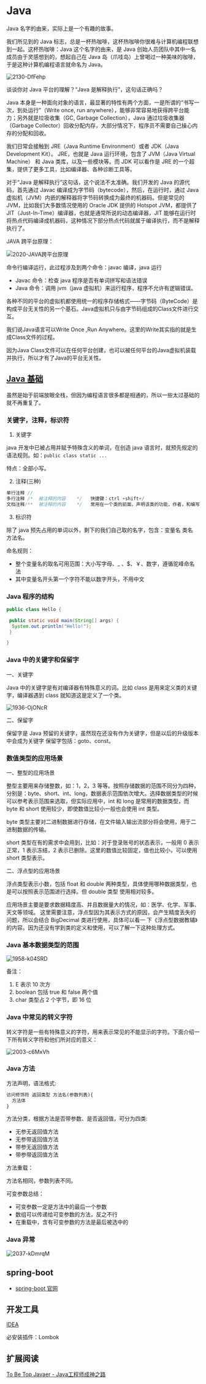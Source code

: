 # Java

Java 名字的由来，实际上是一个有趣的故事。

我们所见到的 Java 标志，总是一杯热咖啡，这杯热咖啡你很难与计算机编程联想到一起。这杯热咖啡：Java 这个名字的由来，是 Java 创始人员团队中其中一名成员由于灵感想到的，想起自己在 Java 岛（爪哇岛）上曾喝过一种美味的咖啡，于是这种计算机编程语言就命名为 Java。

![2130-DfFehp](https://cdn-static.learntech.cn/notes/20211003/2130-DfFehp.png!min)

谈谈你对 Java 平台的理解？“Java 是解释执行”，这句话正确吗？

Java 本身是一种面向对象的语言，最显著的特性有两个方面，一是所谓的“书写一次，到处运行”（Write once, run anywhere），能够非常容易地获得跨平台能力；另外就是垃圾收集（GC, Garbage Collection），Java 通过垃圾收集器（Garbage Collector）回收分配内存，大部分情况下，程序员不需要自己操心内存的分配和回收。

我们日常会接触到 JRE（Java Runtime Environment）或者 JDK（Java Development Kit）。 JRE，也就是 Java 运行环境，包含了 JVM（Java Virtual Machine） 和 Java 类库，以及一些模块等。而 JDK 可以看作是 JRE 的一个超集，提供了更多工具，比如编译器、各种诊断工具等。

对于“Java 是解释执行”这句话，这个说法不太准确。我们开发的 Java 的源代码，首先通过 Javac 编译成为字节码（bytecode），然后，在运行时，通过 Java 虚拟机（JVM）内嵌的解释器将字节码转换成为最终的机器码。但是常见的 JVM，比如我们大多数情况使用的 Oracle JDK 提供的 Hotspot JVM，都提供了 JIT（Just-In-Time）编译器，也就是通常所说的动态编译器，JIT 能够在运行时将热点代码编译成机器码，这种情况下部分热点代码就属于编译执行，而不是解释执行了。

JAVA 跨平台原理：

![2020-JAVA跨平台原理](https://cdn-static.learntech.cn/notes/20211001/2020-JAVA跨平台原理.png!min)

命令行编译运行，此过程涉及到两个命令：javac 编译，java 运行

- Javac 命令：检查 java 程序是否有单词拼写和语法错误
- Java 命令：调用 jvm（java 虚拟机）来运行程序，程序不允许有逻辑错误。

各种不同的平台的虚拟机都使用统一的程序存储格式——字节码（ByteCode）是构成平台无关性的另一个基石。Java虚拟机只与由字节码组成的Class文件进行交互。

我们说Java语言可以Write Once ,Run Anywhere。这里的Write其实指的就是生成Class文件的过程。

因为Java Class文件可以在任何平台创建，也可以被任何平台的Java虚拟机装载并执行，所以才有了Java的平台无关性。

## [Java 基础](base/)

虽然是始于前端放眼全栈，但因为编程语言很多都是相通的，所以一些太过基础的就不再重复了。

### 关键字，注释，标识符

1. 关键字

java 开发中已被占用并赋予特殊含义的单词，在创造 java 语言时，就预先规定的语法规则。如：`public class static ...`

特点：全部小写。

2. 注释(三种)

```java
单行注释 //
多行注释 /*  被注释的内容    */   快捷键：ctrl +shift+/
文档注释/**  被注释的内容    */   常用在一个类的前面，声明该类的功能，作者，和编写时间
```

3. 标识符

除了 java 预先占用的单词以外，剩下的我们自己取的名字，包含：变量名 类名 方法名。

命名规则：

- 整个变量名的取名可用范围：大小写字母、_ 、$、￥、数字，遵循驼峰命名法
- 其中变量名开头第一个字符不能以数字开头，不用中文

### Java 程序的结构

```java
public class Hello {

 public static void main(String[] args) {
  System.out.println("Hello!");
 }

}
```

### Java 中的关键字和保留字

一、关键字

Java 中的关键字是有对编译器有特殊意义的词。比如 class 是用来定义类的关键字，编译器遇到 class 就知道这是定义了一个类。

![1936-OjONcR](https://cdn-static.learntech.cn/notes/20211003/1936-OjONcR.png!min)

二、保留字

保留字是 Java 预留的关键字，虽然现在还没有作为关键字，但是以后的升级版本中会成为关键字 保留字包括：goto、const。

### 数值类型的应用场景

一、整型的应用场景

整型主要用来存储整数，如：1，2，3 等等。按照存储数据的范围不同分为四种，分别是：byte、short、int、long，数据表示范围依次增大。选择数据类型的时候可以参考表示范围来选取，但实际应用中，int 和 long 是常用的数据类型，而 byte 和 short 使用较少，即使数值比较小一般也会使用 int 类型。

byte 类型主要对二进制数据进行存储，在文件输入输出流部分将会使用，用于二进制数据的传输。

short 类型在有的需求中会用到，比如：对于登录账号的状态表示，一般用 0 表示正常，1 表示冻结，2 表示已删除。这里的数值比较固定，值也比较小，可以使用 short 类型表示。

二、浮点型的应用场景

浮点类型表示小数，包括 float 和 double 两种类型，具体使用哪种数据类型，也是可以按照表示范围进行选择。但 double 类型 使用相对较多。

应用场景主要是要求数据精度高、并且数据量大的情况，如：医学、化学、军事、天文等领域。 这里需要注意，浮点型因为其表示方式的原因，会产生精度丢失的问题，所以会结合 BigDecimal 类进行使用，具体可以看一 下《浮点型数据教辅》的内容。因为还没有学到类的定义和使用，可以了解一下这种处理方式。

### Java 基本数据类型的范围

![1958-k04SRD](https://cdn-static.learntech.cn/notes/20211003/1958-k04SRD.png!min)

备注：

1. E 表示 10 次方
2. boolean 包括 true 和 false 两个值
3. char 类型占 2 个字节，即 16 位

### Java 中常见的转义字符

转义字符是一些有特殊意义的字符，用来表示常见的不能显示的字符。下面介绍一下所有转义字符和他们所对应的意义：

![2003-c6MxVh](https://cdn-static.learntech.cn/notes/20211003/2003-c6MxVh.png!min)

### Java 方法

方法声明，语法格式:

```xml
访问修饰符 返回类型 方法名(参数列表){
  方法体
}
```

方法分类，根据方法是否带参数、是否返回值，可分为四类:

- 无参无返回值方法
- 无参带返回值方法
- 带参无返回值方法
- 带参带返回值方法

方法重载：

方法名相同，参数列表不同。

可变参数总结：

- 可变参数一定是方法中的最后一个参数
- 数组可以传递给可变参数的方法，反之不行
- 在重载中，含有可变参数的方法是最后被选中的

### Java 异常

![2037-kDmrqM](https://cdn-static.learntech.cn/notes/20211003/2037-kDmrqM.png!min)

## spring-boot

- [spring-boot 官网](https://spring.io/projects/spring-boot)

## 开发工具

[IDEA](https://www.jetbrains.com/zh-cn/idea/)

必安装插件：Lombok

## 扩展阅读

[To Be Top Javaer - Java工程师成神之路](https://github.com/hollischuang/toBeTopJavaer)
